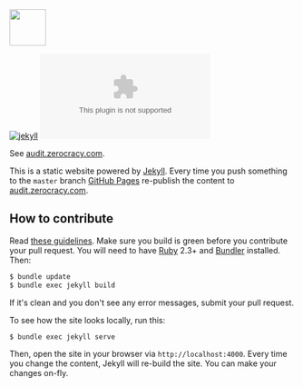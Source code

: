 <img src="https://www.zerocracy.com/logo.svg" width="64px" height="64px"/>

[![jekyll](https://github.com/zerocracy/audit.zerocracy.com/actions/workflows/jekyll.yml/badge.svg)](https://github.com/zerocracy/audit.zerocracy.com/actions/workflows/jekyll.yml)
[![Hits-of-Code](https://hitsofcode.com/github/zerocracy/audit.zerocracy.com)](https://hitsofcode.com/view/github/zerocracy/audit.zerocracy.com)

See [audit.zerocracy.com](https://audit.zerocracy.com).

This is a static website powered by [Jekyll](https://jekyllrb.com/). Every time you
push something to the `master` branch [GitHub Pages](https://pages.github.com/) re-publish the
content to [audit.zerocracy.com](https://audit.zerocracy.com).

## How to contribute

Read [these guidelines](https://www.yegor256.com/2014/04/15/github-guidelines.html).
Make sure you build is green before you contribute
your pull request. You will need to have [Ruby](https://www.ruby-lang.org/en/) 2.3+
and [Bundler](https://bundler.io/) installed. Then:

```bash
$ bundle update
$ bundle exec jekyll build
```

If it's clean and you don't see any error messages, submit your pull request.

To see how the site looks locally, run this:

```bash
$ bundle exec jekyll serve
```

Then, open the site in your browser via `http://localhost:4000`. Every time
you change the content, Jekyll will re-build the site. You can make your
changes on-fly.
